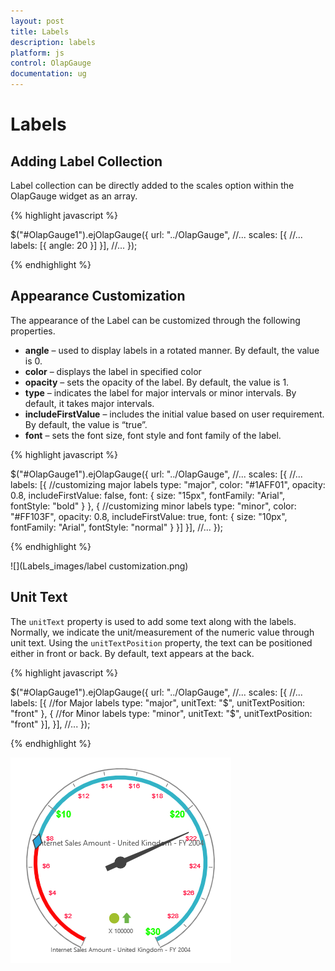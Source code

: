 ```yaml
---
layout: post
title: Labels
description: labels 
platform: js
control: OlapGauge
documentation: ug
---
```


# Labels

## Adding Label Collection

Label collection can be directly added to the scales option within the OlapGauge widget as an array.

{% highlight javascript %}

$("#OlapGauge1").ejOlapGauge({
    url: "../OlapGauge",
    //...
    scales: [{
        //...
        labels: [{
            angle: 20
        }]
    }],
    //...
});

{% endhighlight %}

## Appearance Customization

The appearance of the Label can be customized through the following properties.

* **angle** – used to display labels in a rotated manner.  By default, the value is 0.
* **color** – displays the label in specified color
* **opacity** – sets the opacity of the label. By default, the value is 1.
* **type** – indicates the label for major intervals or minor intervals.  By default, it takes major intervals.
* **includeFirstValue** – includes the initial value based on user requirement.  By default, the value is “true”.
* **font** – sets the font size, font style and font family of the label.

{% highlight javascript %}

$("#OlapGauge1").ejOlapGauge({
    url: "../OlapGauge",
    //...
    scales: [{
        //...
        labels: [{
            //customizing major labels
            type: "major",
            color: "#1AFF01",
            opacity: 0.8,
            includeFirstValue: false,
            font: {
                size: "15px",
                fontFamily: "Arial",
                fontStyle: "bold"
            }
        }, {
            //customizing minor labels
            type: "minor",
            color: "#FF103F",
            opacity: 0.8,
            includeFirstValue: true,
            font: {
                size: "10px",
                fontFamily: "Arial",
                fontStyle: "normal"
            }
        }]
    }],
    //...
});

{% endhighlight %}

![](Labels_images/label customization.png) 

## Unit Text

The `unitText` property is used to add some text along with the labels. Normally, we indicate the unit/measurement of the numeric value through unit text. Using the `unitTextPosition` property, the text can be positioned either in front or back. By default, text appears at the back.

{% highlight javascript %}

$("#OlapGauge1").ejOlapGauge({
    url: "../OlapGauge",
    //...
    scales: [{
        //...
        labels: [{
            //for Major labels
            type: "major",
            unitText: "$",
            unitTextPosition: "front"
        }, {
            //for Minor labels
            type: "minor",
            unitText: "$",
            unitTextPosition: "front"
        }],
    }],
    //...
});

{% endhighlight %}

![](Labels_images/unittext.png) 
